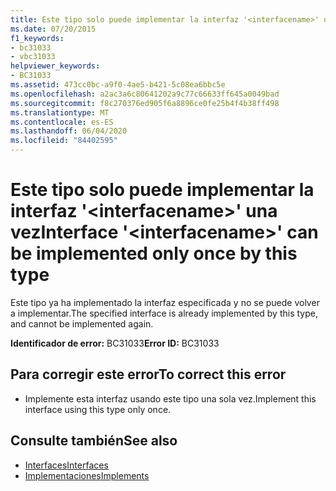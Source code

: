 ```yaml
---
title: Este tipo solo puede implementar la interfaz '<interfacename>' una vez
ms.date: 07/20/2015
f1_keywords:
- bc31033
- vbc31033
helpviewer_keywords:
- BC31033
ms.assetid: 473cc0bc-a9f0-4ae5-b421-5c08ea6bbc5e
ms.openlocfilehash: a2ac3a6c80641202a9c77c66633ff645a0049bad
ms.sourcegitcommit: f8c270376ed905f6a8896ce0fe25b4f4b38ff498
ms.translationtype: MT
ms.contentlocale: es-ES
ms.lasthandoff: 06/04/2020
ms.locfileid: "84402595"
---
```

# <a name="interface-interfacename-can-be-implemented-only-once-by-this-type"></a><span data-ttu-id="f2c93-102">Este tipo solo puede implementar la interfaz '\<interfacename>' una vez</span><span class="sxs-lookup"><span data-stu-id="f2c93-102">Interface '\<interfacename>' can be implemented only once by this type</span></span>
<span data-ttu-id="f2c93-103">Este tipo ya ha implementado la interfaz especificada y no se puede volver a implementar.</span><span class="sxs-lookup"><span data-stu-id="f2c93-103">The specified interface is already implemented by this type, and cannot be implemented again.</span></span>  
  
 <span data-ttu-id="f2c93-104">**Identificador de error:** BC31033</span><span class="sxs-lookup"><span data-stu-id="f2c93-104">**Error ID:** BC31033</span></span>  
  
## <a name="to-correct-this-error"></a><span data-ttu-id="f2c93-105">Para corregir este error</span><span class="sxs-lookup"><span data-stu-id="f2c93-105">To correct this error</span></span>  
  
- <span data-ttu-id="f2c93-106">Implemente esta interfaz usando este tipo una sola vez.</span><span class="sxs-lookup"><span data-stu-id="f2c93-106">Implement this interface using this type only once.</span></span>  
  
## <a name="see-also"></a><span data-ttu-id="f2c93-107">Consulte también</span><span class="sxs-lookup"><span data-stu-id="f2c93-107">See also</span></span>

- [<span data-ttu-id="f2c93-108">Interfaces</span><span class="sxs-lookup"><span data-stu-id="f2c93-108">Interfaces</span></span>](../programming-guide/language-features/interfaces/index.md)
- [<span data-ttu-id="f2c93-109">Implementaciones</span><span class="sxs-lookup"><span data-stu-id="f2c93-109">Implements</span></span>](../language-reference/statements/implements-clause.md)
